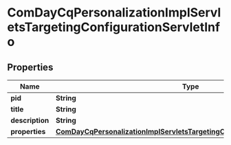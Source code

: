 
# ComDayCqPersonalizationImplServletsTargetingConfigurationServletInfo

## Properties
Name | Type | Description | Notes
------------ | ------------- | ------------- | -------------
**pid** | **String** |  |  [optional]
**title** | **String** |  |  [optional]
**description** | **String** |  |  [optional]
**properties** | [**ComDayCqPersonalizationImplServletsTargetingConfigurationServletProperties**](ComDayCqPersonalizationImplServletsTargetingConfigurationServletProperties.md) |  |  [optional]



